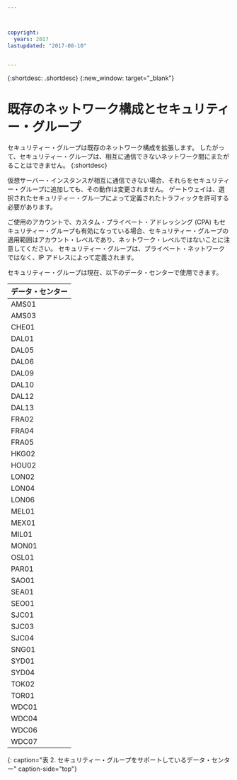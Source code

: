 ```yaml
---



copyright:
  years: 2017
lastupdated: "2017-08-10"


---
```


{:shortdesc: .shortdesc}
{:new_window: target="_blank"}

# 既存のネットワーク構成とセキュリティー・グループ

セキュリティー・グループは既存のネットワーク構成を拡張します。 したがって、セキュリティー・グループは、相互に通信できないネットワーク間にまたがることはできません。 
{:shortdesc}

仮想サーバー・インスタンスが相互に通信できない場合、それらをセキュリティー・グループに追加しても、その動作は変更されません。 ゲートウェイは、選択されたセキュリティー・グループによって定義されたトラフィックを許可する必要があります。

ご使用のアカウントで、カスタム・プライベート・アドレッシング (CPA) もセキュリティー・グループも有効になっている場合、セキュリティー・グループの適用範囲はアカウント・レベルであり、ネットワーク・レベルではないことに注意してください。 セキュリティー・グループは、プライベート・ネットワークではなく、IP アドレスによって定義されます。

セキュリティー・グループは現在、以下のデータ・センターで使用できます。

| データ・センター  | 
|:------------------|
| AMS01             |
| AMS03             |
| CHE01             |
| DAL01             |
| DAL05             |
| DAL06             |
| DAL09             |
| DAL10             |
| DAL12             |
| DAL13             |
| FRA02             |
| FRA04             |
| FRA05             |
| HKG02             |
| HOU02             |
| LON02             |
| LON04             |
| LON06             |
| MEL01             |
| MEX01             |
| MIL01             |
| MON01             |
| OSL01             |
| PAR01             |
| SAO01             |
| SEA01             |
| SEO01             |
| SJC01             |
| SJC03             |
| SJC04             |
| SNG01             |
| SYD01             |
| SYD04             |
| TOK02             |
| TOR01             |
| WDC01             |
| WDC04             |
| WDC06             |
| WDC07             |
{: caption="表 2. セキュリティー・グループをサポートしているデータ・センター" caption-side="top"} 
